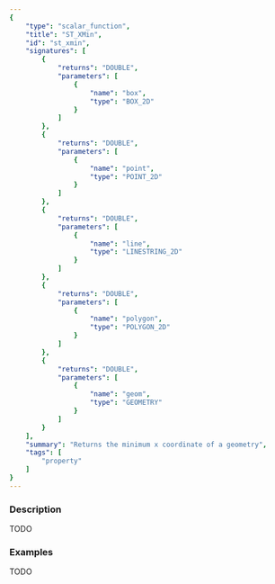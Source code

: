 ```yaml
---
{
    "type": "scalar_function",
    "title": "ST_XMin",
    "id": "st_xmin",
    "signatures": [
        {
            "returns": "DOUBLE",
            "parameters": [
                {
                    "name": "box",
                    "type": "BOX_2D"
                }
            ]
        },
        {
            "returns": "DOUBLE",
            "parameters": [
                {
                    "name": "point",
                    "type": "POINT_2D"
                }
            ]
        },
        {
            "returns": "DOUBLE",
            "parameters": [
                {
                    "name": "line",
                    "type": "LINESTRING_2D"
                }
            ]
        },
        {
            "returns": "DOUBLE",
            "parameters": [
                {
                    "name": "polygon",
                    "type": "POLYGON_2D"
                }
            ]
        },
        {
            "returns": "DOUBLE",
            "parameters": [
                {
                    "name": "geom",
                    "type": "GEOMETRY"
                }
            ]
        }
    ],
    "summary": "Returns the minimum x coordinate of a geometry",
    "tags": [
        "property"
    ]
}
---
```


### Description

TODO

### Examples

TODO


